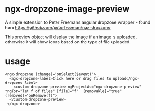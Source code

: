 # ngx-dropzone-image-preview
A simple extension to Peter Freemans angular dropzone wrapper - found here https://github.com/peterfreeman/ngx-dropzone

This preview object will display the image if an image is uploaded, otherwise it will show icons based on the type of file uploaded.

# usage
```
<ngx-dropzone (change)="onSelect($event)">
  <ngx-dropzone-label>Click here or drag files to upload</ngx-dropzone-label>
    <custom-dropzone-preview ngProjectAs="ngx-dropzone-preview" *ngFor="let f of files" [file]="f"  [removable]="true" (removed)="onRemove(f)">
  </custom-dropzone-preview>
 </ngx-dropzone>
 ```
